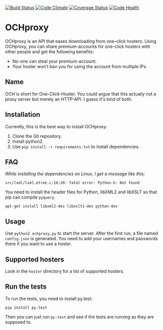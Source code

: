 [![Build Status](https://travis-ci.org/bauerj/OCHproxy.svg)](https://travis-ci.org/bauerj/OCHproxy)
[![Code Climate](https://codeclimate.com/github/bauerj/OCHproxy/badges/gpa.svg)](https://codeclimate.com/github/bauerj/OCHproxy)
[![Coverage Status](https://coveralls.io/repos/bauerj/OCHproxy/badge.svg?branch=master&service=github)](https://coveralls.io/github/bauerj/OCHproxy?branch=master)
[![Code Health](https://landscape.io/github/bauerj/OCHproxy/master/landscape.svg?style=flat)](https://landscape.io/github/bauerj/OCHproxy/master)
# OCHproxy
OCHproxy is an API that eases downloading from one-click hosters.
Using OCHproxy, you can share premium-accounts for one-click hosters with other people and get the following benefits:

+ No-one can steal your premium-account.
+ Your hoster won't ban you for using the account from multiple IPs.


## Name
OCH is short for One-Click-Hoster. 
You could argue that this actually not a proxy server but merely an HTTP-API. I guess it's kind of both.

## Installation
Currently, this is the best way to install OCHproxy:

1. Clone the Git repository.
2. Install python2.
3. Use `pip install -r requirements.txt` to install dependencies.


## FAQ
*While installing the dependencies on Linux, I get a message like this:*

    src/lxml/lxml.etree.c:16:20: fatal error: Python.h: Not found
    
You need to install the header files for Python, libXML2 and libXSLT so that pip can compile `pyquery`.

    apt-get install libxml2-dev libxslt1-dev python-dev
    

## Usage
Use `python2 ochproxy.py` to start the server. After the first run, a file named `config.json` is generated.
You need to add your usernames and passwords there if you want to use a hoster.

## Supported hosters
Look in the `hoster` directory for a list of supported hosters.

## Run the tests
To run the tests, you need to install py.test:

    pip install py.test
    
Then you can just run `py.test` and see if the tests are running as they are supposed to.